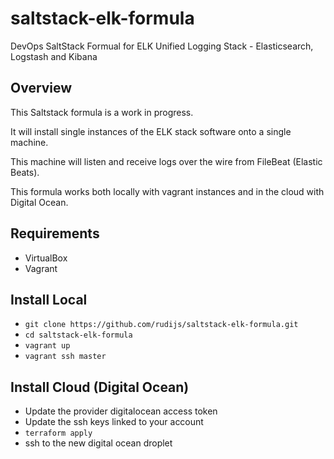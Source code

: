 # saltstack-elk-formula

DevOps SaltStack Formual for ELK Unified Logging Stack - Elasticsearch, Logstash and Kibana

## Overview

This Saltstack formula is a work in progress.

It will install single instances of the ELK stack software onto a single machine.

This machine will listen and receive logs over the wire from FileBeat (Elastic Beats).

This formula works both locally with vagrant instances and in the cloud with Digital Ocean.

## Requirements

- VirtualBox
- Vagrant

## Install Local

- `git clone https://github.com/rudijs/saltstack-elk-formula.git`
- `cd saltstack-elk-formula`
- `vagrant up`
- `vagrant ssh master`

## Install Cloud (Digital Ocean)

- Update the provider digitalocean access token
- Update the ssh keys linked to your account
- `terraform apply`
- ssh to the new digital ocean droplet
